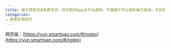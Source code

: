 ```yaml
---
title: 锤子便签5GB免费空间，网页版加App全平台通用，不插图片可以用到锤子倒闭，亏的锤子做公交车
categories:
- 极客实用技巧
---
```




网页版：[https://yun.smartisan.com/#/notes](https://yun.smartisan.com/#/notes)







